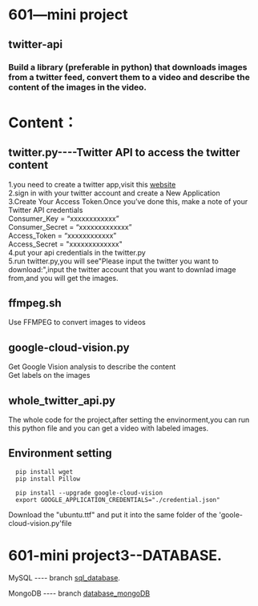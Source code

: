 # 601—mini project
## twitter-api
### Build a library (preferable in python) that downloads images from a twitter feed, convert them to a video and describe the content of the images in the video.

# Content：

## twitter.py----Twitter API to access the twitter content  
1.you need to create a twitter app,visit this [website](https://developer.twitter.com)  
2.sign in with your twitter account and create a New Application  
3.Create Your Access Token.Once you’ve done this, make a note of your Twitter API credentials  
Consumer_Key = “xxxxxxxxxxxx”   
Consumer_Secret  = “xxxxxxxxxxxxx”  
Access_Token  = “xxxxxxxxxxxx”  
Access_Secret = "xxxxxxxxxxxxx"  
4.put your api credentials in the twitter.py  
5.run twitter.py,you will see"Please input the twitter you want to download:",input the twitter account that you want to downlad image from,and you will get the images.

## ffmpeg.sh  
  Use FFMPEG to convert images to videos

## google-cloud-vision.py  
  Get Google Vision analysis to describe the content  
  Get labels on the images

## whole_twitter_api.py  
  The whole code for the project,after setting the envinorment,you can run this python file and you can get a video with labeled images.

## Environment setting  
```
  pip install wget  
  pip install Pillow  
```
```
  pip install --upgrade google-cloud-vision
  export GOOGLE_APPLICATION_CREDENTIALS="./credential.json"
```
  Download the "ubuntu.ttf" and put it into the same folder of the 'goole-cloud-vision.py'file
  
  
  # 601-mini project3--DATABASE.   
   MySQL ---- branch [sql_database](https://github.com/crazieemma/601_twitter-api/tree/sql_database). 
   
   MongoDB ---- branch [database_mongoDB](https://github.com/crazieemma/601_twitter-api/tree/database_mongoDB)
